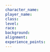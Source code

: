 ```yaml
---
character_name: 
player_name: 
class: 
level: 
race: 
background: 
alignment: 
experience_points: 
---
```

